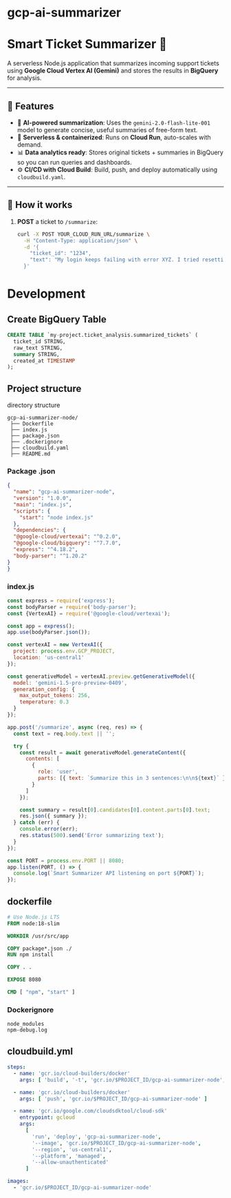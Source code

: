 # gcp-ai-summarizer

# Smart Ticket Summarizer 🚀

A serverless Node.js application that summarizes incoming support tickets using **Google Cloud Vertex AI (Gemini)** and stores the results in **BigQuery** for analysis.

---

## 📌 **Features**

- 🧠 **AI-powered summarization**: Uses the `gemini-2.0-flash-lite-001` model to generate concise, useful summaries of free-form text.
- 🔗 **Serverless & containerized**: Runs on **Cloud Run**, auto-scales with demand.
- 📊 **Data analytics ready**: Stores original tickets + summaries in BigQuery so you can run queries and dashboards.
- ⚙️ **CI/CD with Cloud Build**: Build, push, and deploy automatically using `cloudbuild.yaml`.

---

## 🚀 **How it works**

1. **POST** a ticket to `/summarize`:
   ```bash
   curl -X POST YOUR_CLOUD_RUN_URL/summarize \
     -H "Content-Type: application/json" \
     -d '{
       "ticket_id": "1234",
       "text": "My login keeps failing with error XYZ. I tried resetting my password but it didn’t help."
     }'

# Development
## Create BigQuery Table

```sql
CREATE TABLE `my-project.ticket_analysis.summarized_tickets` (
  ticket_id STRING,
  raw_text STRING,
  summary STRING,
  created_at TIMESTAMP
);
```



## Project structure

directory structure


```
gcp-ai-summarizer-node/
 ├── Dockerfile
 ├── index.js
 ├── package.json
 ├── .dockerignore
 ├── cloudbuild.yaml
 ├── README.md
```


### Package .json

```json
{
  "name": "gcp-ai-summarizer-node",
  "version": "1.0.0",
  "main": "index.js",
  "scripts": {
    "start": "node index.js"
  },
  "dependencies": {
  "@google-cloud/vertexai": "^0.2.0",
  "@google-cloud/bigquery": "^7.7.0",
  "express": "^4.18.2",
  "body-parser": "^1.20.2"
}
}
```


### index.js

```js
const express = require('express');
const bodyParser = require('body-parser');
const {VertexAI} = require('@google-cloud/vertexai');

const app = express();
app.use(bodyParser.json());

const vertexAI = new VertexAI({
  project: process.env.GCP_PROJECT, 
  location: 'us-central1'
});

const generativeModel = vertexAI.preview.getGenerativeModel({
  model: 'gemini-1.5-pro-preview-0409',
  generation_config: {
    max_output_tokens: 256,
    temperature: 0.3
  }
});

app.post('/summarize', async (req, res) => {
  const text = req.body.text || '';

  try {
    const result = await generativeModel.generateContent({
      contents: [
        {
          role: 'user',
          parts: [{ text: `Summarize this in 3 sentences:\n\n${text}` }]
        }
      ]
    });

    const summary = result[0].candidates[0].content.parts[0].text;
    res.json({ summary });
  } catch (err) {
    console.error(err);
    res.status(500).send('Error summarizing text');
  }
});

const PORT = process.env.PORT || 8080;
app.listen(PORT, () => {
  console.log(`Smart Summarizer API listening on port ${PORT}`);
});
```

## dockerfile

```dockerfile
# Use Node.js LTS
FROM node:18-slim

WORKDIR /usr/src/app

COPY package*.json ./
RUN npm install

COPY . .

EXPOSE 8080

CMD [ "npm", "start" ]
```

### Dockerignore

```
node_modules
npm-debug.log
```



## cloudbuild.yml

```yml
steps:
  - name: 'gcr.io/cloud-builders/docker'
    args: [ 'build', '-t', 'gcr.io/$PROJECT_ID/gcp-ai-summarizer-node', '.' ]

  - name: 'gcr.io/cloud-builders/docker'
    args: [ 'push', 'gcr.io/$PROJECT_ID/gcp-ai-summarizer-node' ]

  - name: 'gcr.io/google.com/cloudsdktool/cloud-sdk'
    entrypoint: gcloud
    args:
      [
        'run', 'deploy', 'gcp-ai-summarizer-node',
        '--image', 'gcr.io/$PROJECT_ID/gcp-ai-summarizer-node',
        '--region', 'us-central1',
        '--platform', 'managed',
        '--allow-unauthenticated'
      ]

images:
  - 'gcr.io/$PROJECT_ID/gcp-ai-summarizer-node'

```


